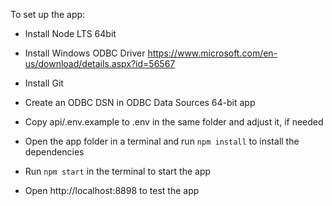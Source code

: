 To set up the app:
- Install Node LTS 64bit
- Install Windows ODBC Driver https://www.microsoft.com/en-us/download/details.aspx?id=56567
- Install Git

- Create an ODBC DSN in ODBC Data Sources 64-bit app
- Copy api/.env.example to .env in the same folder and adjust it, if needed
- Open the app folder in a terminal and run `npm install` to install the dependencies
- Run `npm start` in the terminal to start the app
- Open http://localhost:8898 to test the app
